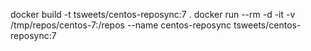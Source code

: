 docker build -t tsweets/centos-reposync:7 .
docker run --rm -d -it -v /tmp/repos/centos-7:/repos --name centos-reposync tsweets/centos-reposync:7